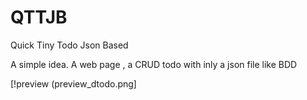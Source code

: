 # QTTJB
Quick Tiny Todo Json Based 

A simple idea. A web page , a CRUD todo with inly a json file like BDD

[!preview (preview_dtodo.png]
